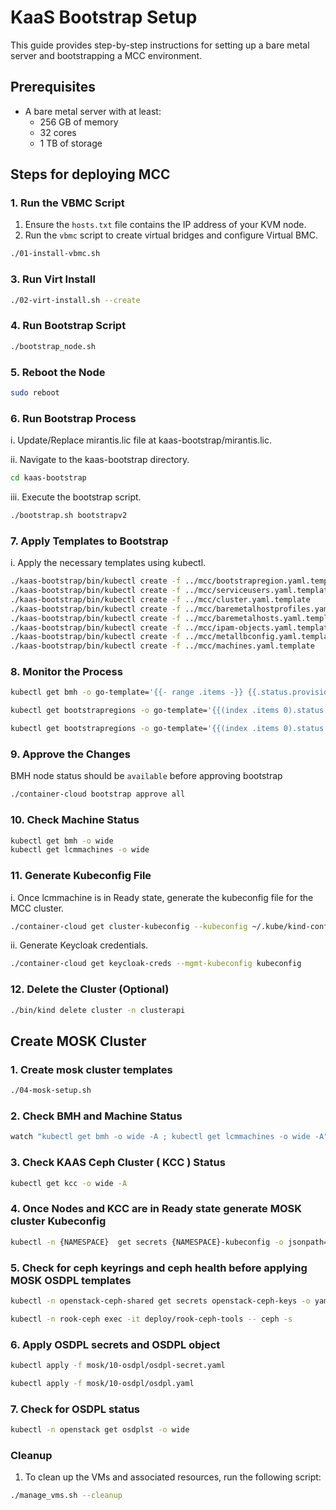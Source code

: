 # KaaS Bootstrap Setup

This guide provides step-by-step instructions for setting up a bare metal server and bootstrapping a MCC environment.

## Prerequisites

- A bare metal server with at least:
  - 256 GB of memory
  - 32 cores
  - 1 TB of storage

## Steps for deploying MCC

### 1. Run the VBMC Script

1. Ensure the `hosts.txt` file contains the IP address of your KVM node.
2. Run the `vbmc` script to create virtual bridges and configure Virtual BMC.

```bash
./01-install-vbmc.sh
```

### 3. Run Virt Install

```bash
./02-virt-install.sh --create
```

### 4. Run Bootstrap Script

```bash
./bootstrap_node.sh
```

### 5. Reboot the Node

```bash
sudo reboot
```

### 6.  Run Bootstrap Process


  i. Update/Replace mirantis.lic file at kaas-bootstrap/mirantis.lic.

  
  ii. Navigate to the kaas-bootstrap directory.

   ```bash
   cd kaas-bootstrap
   ```
 iii. Execute the bootstrap script.

   ```bash
   ./bootstrap.sh bootstrapv2
   ```

### 7. Apply Templates to Bootstrap

 i. Apply the necessary templates using kubectl.

   ```bash
   ./kaas-bootstrap/bin/kubectl create -f ../mcc/bootstrapregion.yaml.template
   ./kaas-bootstrap/bin/kubectl create -f ../mcc/serviceusers.yaml.template
   ./kaas-bootstrap/bin/kubectl create -f ../mcc/cluster.yaml.template
   ./kaas-bootstrap/bin/kubectl create -f ../mcc/baremetalhostprofiles.yaml.template
   ./kaas-bootstrap/bin/kubectl create -f ../mcc/baremetalhosts.yaml.template
   ./kaas-bootstrap/bin/kubectl create -f ../mcc/ipam-objects.yaml.template
   ./kaas-bootstrap/bin/kubectl create -f ../mcc/metallbconfig.yaml.template
   ./kaas-bootstrap/bin/kubectl create -f ../mcc/machines.yaml.template
   ```

### 8. Monitor the Process

  ```bash
  kubectl get bmh -o go-template='{{- range .items -}} {{.status.provisioning.state}}{{"\n"}} {{- end -}}'

  kubectl get bootstrapregions -o go-template='{{(index .items 0).status.ready}}{{"\n"}}'

  kubectl get bootstrapregions -o go-template='{{(index .items 0).status.conditions}}{{"\n"}}'
  ```

### 9. Approve the Changes

  BMH node status should be `available` before approving bootstrap

  ```bash
  ./container-cloud bootstrap approve all
  ```

### 10. Check Machine Status

 ```bash
 kubectl get bmh -o wide
 kubectl get lcmmachines -o wide
 ```

### 11. Generate Kubeconfig File

  i. Once lcmmachine is in Ready state, generate the kubeconfig file for the MCC cluster.

  ```bash
  ./container-cloud get cluster-kubeconfig --kubeconfig ~/.kube/kind-config-clusterapi --cluster-name kaas-mgmt
  ```
  
  ii. Generate Keycloak credentials.

  ```bash
  ./container-cloud get keycloak-creds --mgmt-kubeconfig kubeconfig
  ```

### 12.  Delete the Cluster (Optional)

 ```bash
 ./bin/kind delete cluster -n clusterapi
 ```

## Create MOSK Cluster

### 1. Create mosk cluster templates

 ```bash
 ./04-mosk-setup.sh
 ```

### 2. Check BMH and Machine Status

 ```bash
 watch "kubectl get bmh -o wide -A ; kubectl get lcmmachines -o wide -A"
 ```

### 3. Check KAAS Ceph Cluster ( KCC ) Status

 ```bash
 kubectl get kcc -o wide -A
 ```

### 4. Once Nodes and KCC are in Ready state generate MOSK cluster Kubeconfig 

 ```bash
 kubectl -n {NAMESPACE}  get secrets {NAMESPACE}-kubeconfig -o jsonpath='{.data.admin\.conf}' | base64 -d | sed 's/:5443/:443/g' | tee mosk.kubeconfig
 ```

### 5. Check for ceph keyrings and ceph health before applying MOSK OSDPL templates

 ```bash
 kubectl -n openstack-ceph-shared get secrets openstack-ceph-keys -o yaml

 kubectl -n rook-ceph exec -it deploy/rook-ceph-tools -- ceph -s
 ```

### 6. Apply OSDPL secrets and OSDPL object

 ```bash
 kubectl apply -f mosk/10-osdpl/osdpl-secret.yaml

 kubectl apply -f mosk/10-osdpl/osdpl.yaml
 ```

### 7. Check for OSDPL status 

 ```bash
 kubectl -n openstack get osdplst -o wide
 ```


### Cleanup

1. To clean up the VMs and associated resources, run the following script:

```bash
./manage_vms.sh --cleanup
```
